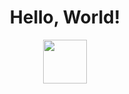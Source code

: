<h1 align="center">Hello, World!</h1>
<!-- <p align="center">
 🌍 I'm based in Michigan
 🤝 I'm open to collaborating
</p>
<h1 align="center">Technologies<br> -->
<div align="center">
 <img src="https://media.tenor.com/IESk2X7FqlEAAAAj/windows-xp-loading.gif" width="70"/>
</div>
<!-- </h1> -->
 <!-- 
  <div align="center">
  <h3>Programming Languages</h3>
  <div>
  <img src="https://img.shields.io/badge/JavaScript-323330?style=for-the-badge&logo=javascript&logoColor=F7DF1E" />
  <img src="https://img.shields.io/badge/TypeScript-007ACC?style=for-the-badge&logo=typescript&logoColor=white" />
  <img src="https://img.shields.io/badge/CSS3-1572B6?style=for-the-badge&logo=css3&logoColor=white" />
  </div>
  </div>
 <!--
  <div align="center">
  <h3>Front End</h3>
  <div>
  <img src="https://img.shields.io/badge/React-20232A?style=for-the-badge&logo=react&logoColor=61DAFB"/>
  <img src="https://img.shields.io/badge/jQuery-0769AD?style=for-the-badge&logo=jquery&logoColor=white" />
  <img src="https://img.shields.io/badge/Angular-DD0031?style=for-the-badge&logo=angular&logoColor=white" />
  <img src="https://img.shields.io/badge/-tailwind-00B8D5?style=for-the-badge&logo=tailwindcss&logoColor=white" />
 </div>
 </div>
<!--
  <div align="center">
  <h3>Back End</h3>
  <div>
  <p align="center">
  <img src="https://img.shields.io/badge/MongoDB-4EA94B?style=for-the-badge&logo=mongodb&logoColor=white" />
  <img src="https://img.shields.io/badge/PostgreSQL-316192?style=for-the-badge&logo=postgresql&logoColor=white" />
  <img src="https://img.shields.io/badge/koa-EEEEEE?style=for-the-badge&logo=koa&logoColor=000000" />
  <img src="https://img.shields.io/badge/Express.js-000000?style=for-the-badge&logo=express&logoColor=white" />
 </div>
 </div>
<!--
  <div align="center">
  <h3>Design & Collaboration</h3>
  <div>
  <img src="https://img.shields.io/badge/Figma-F24E1E?style=for-the-badge&logo=figma&logoColor=white"/>
  <img src="https://img.shields.io/badge/Notion-000000?style=for-the-badge&logo=notion&logoColor=white"/>
  <img src="https://img.shields.io/badge/Trello-0052CC?style=for-the-badge&logo=trello&logoColor=white"/>
  <img src="https://img.shields.io/badge/Slack-4A154B?style=for-the-badge&logo=slack&logoColor=white" />
 </div>
 </div>

<!--
  <div align="center">
  <h3>Misc.</h3>
  <div>
  <img src="https://img.shields.io/badge/-postman-FC6C34?style=for-the-badge&logo=postman&logoColor=white" />
  <img src="https://img.shields.io/badge/Blender-236192?style=for-the-badge&logo=blender&logoColor=EA7600"/>
 </div>
 </div>
 
 
  <div align="center">
  <h3>Click these to connect!</h3>
  <div>
  <a href="https://www.linkedin.com/in/ben-stimpson-0aba341ab/">
  <img src="https://img.shields.io/badge/LinkedIn-0077B5?style=for-the-badge&logo=linkedin&logoColor=white" />
  </a>
   <a href='mailto:ben.stimpson@outlook.com'><img src="https://img.shields.io/badge/email-EEEEEE?style=for-the-badge&logo=email&logoColor=EA4335"       alt="email"/>
    </div>
 </div>
  
<!--
**nebzila/nebzila** is a ✨ _special_ ✨ repository because its `README.md` (this file) appears on your GitHub profile.

Here are some ideas to get you started:

- 🔭 I’m currently working on ...
- 🌱 I’m currently learning ...
- 👯 I’m looking to collaborate on ...
- 🤔 I’m looking for help with ...
- 💬 Ask me about ...
- 📫 How to reach me: ...
- 😄 Pronouns: ...
- ⚡ Fun fact: ...
  -->
